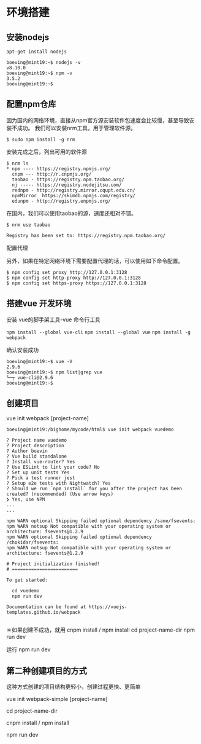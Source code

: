 

# 环境搭建

## 安装nodejs

`apt-get install nodejs`

```
boeving@mint19:~$ nodejs -v
v8.10.0
boeving@mint19:~$ npm -v
3.5.2
boeving@mint19:~$ 
```

## 配置npm仓库

因为国内的网络环境，直接从npm官方源安装软件包速度会比较慢，甚至导致安装不成功。
我们可以安装nrm工具，用于管理软件源。

`$ sudo npm install -g nrm`

安装完成之后，列出可用的软件源
```
$ nrm ls
* npm ---- https://registry.npmjs.org/
  cnpm --- http://r.cnpmjs.org/
  taobao - https://registry.npm.taobao.org/
  nj ----- https://registry.nodejitsu.com/
  rednpm - http://registry.mirror.cqupt.edu.cn/
  npmMirror  https://skimdb.npmjs.com/registry/
  edunpm - http://registry.enpmjs.org/
```

在国内，我们可以使用taobao的源，速度还相对不错。

```
$ nrm use taobao
                        
Registry has been set to: https://registry.npm.taobao.org/
```


配置代理

另外，如果在特定网络环境下需要配置代理的话，可以使用如下命令配置。

```
$ npm config set proxy http://127.0.0.1:3128
$ npm config set http-proxy http://127.0.0.1:3128
$ npm config set https-proxy https://127.0.0.1:3128
```


## 搭建vue 开发环境 

安装 vue的脚手架工具-vue 命令行工具

`npm install --global vue-cli`
`npm install --global vue`
`npm install -g webpack`


确认安装成功


```
boeving@mint19:~$ vue -V
2.9.6
boeving@mint19:~$ npm list|grep vue
└─┬ vue-cli@2.9.6
boeving@mint19:~$ 
```

## 创建项目


vue init webpack [project-name]

```
boeving@mint19:/bighome/mycode/html$ vue init webpack vuedemo

? Project name vuedemo
? Project description 
? Author boevin
? Vue build standalone
? Install vue-router? Yes
? Use ESLint to lint your code? No
? Set up unit tests Yes
? Pick a test runner jest
? Setup e2e tests with Nightwatch? Yes
? Should we run `npm install` for you after the project has been created? (recommended) (Use arrow keys)
❯ Yes, use NPM 
...
...

npm WARN optional Skipping failed optional dependency /sane/fsevents:
npm WARN notsup Not compatible with your operating system or architecture: fsevents@1.2.9
npm WARN optional Skipping failed optional dependency /chokidar/fsevents:
npm WARN notsup Not compatible with your operating system or architecture: fsevents@1.2.9

# Project initialization finished!
# ========================

To get started:

  cd vuedemo
  npm run dev
  
Documentation can be found at https://vuejs-templates.github.io/webpack


```


＊如果创建不成功，就用 cnpm install / npm install
cd project-name-dir
npm run dev


运行
npm run dev


## 第二种创建项目的方式

这种方式创建的项目结构更轻小，创建过程更快、更简单

vue init webpack-simple [project-name]

cd project-name-dir

cnpm install / npm install

npm run dev

